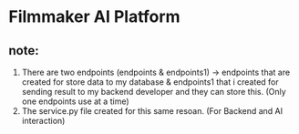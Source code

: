 # Filmmaker AI Platform

## note:
1. There are two endpoints (endpoints & endpoints1) -> endpoints that are created for store data to my database & endpoints1 that i created for sending result to my backend developer and they can store this. (Only one endpoints use at a time)
2. The service.py file created for this same resoan. (For Backend and AI interaction)